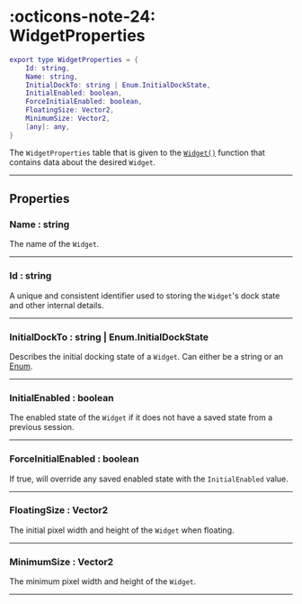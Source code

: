 <h1 class="api-header" markdown>
    <span class="api-icon" markdown>:octicons-note-24:</span>
    <span class="api-title">WidgetProperties</span>
</h1>

```lua
export type WidgetProperties = {
	Id: string,
	Name: string,
	InitialDockTo: string | Enum.InitialDockState,
	InitialEnabled: boolean,
	ForceInitialEnabled: boolean,
	FloatingSize: Vector2,
	MinimumSize: Vector2,
	[any]: any,
}
```

The `WidgetProperties` table that is given to the [`Widget()`](../members/Widget.md) function that contains data about the desired `Widget`.

----

## Properties

<h3 markdown>
	Name
	<span class="api-property-type">
		: string
	</span>
</h3>

The name of the `Widget`.

----

<h3 markdown>
	Id
	<span class="api-property-type">
		: string
	</span>
</h3>

A unique and consistent identifier used to storing the `Widget`'s dock state and other internal details.

----

<h3 markdown>
	InitialDockTo
	<span class="api-property-type">
		: string | Enum.InitialDockState
	</span>
</h3>

Describes the initial docking state of a `Widget`. Can either be a string or an [Enum](https://create.roblox.com/docs/reference/engine/enums/InitialDockState).

----

<h3 markdown>
	InitialEnabled
	<span class="api-property-type">
		: boolean
	</span>
</h3>

The enabled state of the `Widget` if it does not have a saved state from a previous session.

----

<h3 markdown>
	ForceInitialEnabled
	<span class="api-property-type">
		: boolean
	</span>
</h3>

If true, will override any saved enabled state with the `InitialEnabled` value.

----

<h3 markdown>
	FloatingSize
	<span class="api-property-type">
		: Vector2
	</span>
</h3>

The initial pixel width and height of the `Widget` when floating.

----

<h3 markdown>
	MinimumSize
	<span class="api-property-type">
		: Vector2
	</span>
</h3>

The minimum pixel width and height of the `Widget`.

----